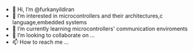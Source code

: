 - 👋 Hi, I’m @furkanyildiran
- 👀 I’m interested in microcontrollers and their architectures,c language,embedded systems
- 🌱 I’m currently learning microcontrollers' communication enviroments
- 💞️ I’m looking to collaborate on ...
- 📫 How to reach me ...

<!---
furkanyildiran/furkanyildiran is a ✨ special ✨ repository because its `README.md` (this file) appears on your GitHub profile.
You can click the Preview link to take a look at your changes.
--->
